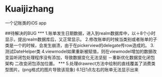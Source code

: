 # Kuaijizhang
一个记账类的iOS app

##待解决的BUG
*** 1.账单发生日期数据，进入到realm数据库中，以＋8个小时显示，提出realm数据库后，又正常显示。
2.修改账单的时候当类别或者账单的子类是一个的时候，会发生崩溃，由于在pickerview的delegate传row造成的。
3.测试DateHelper类
4.viewmodel如果重新被赋值，则在viewmodel增加的数据改变监听闭包处理程序没有添加，导致数据变化无法坚挺 －重新优化数据变化闭包架构 二改变闭包添加位置。
*** 5.处理drawrect方法中绘制的直线覆盖了消费类型图片。(png格式的图片导致该现象)
6.1日1点左右的账单无法显示出来
